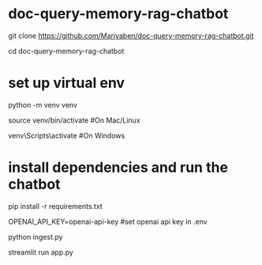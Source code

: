 # doc-query-memory-rag-chatbot

git clone https://github.com/Mariyaben/doc-query-memory-rag-chatbot.git

cd doc-query-memory-rag-chatbot

# set up virtual env
python -m venv venv

source venv/bin/activate  #On Mac/Linux

venv\Scripts\activate     #On Windows

# install dependencies and run the chatbot
pip install -r requirements.txt

OPENAI_API_KEY=openai-api-key  #set openai api key in .env

python ingest.py

streamlit run app.py


